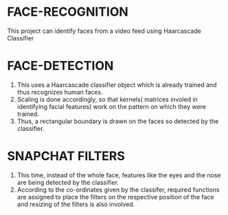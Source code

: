 # FACE-RECOGNITION
This project can identify faces from a video feed using Haarcascade Classifier

# FACE-DETECTION
1. This uses a Haarcascade classifier object which is already trained and thus recognizes human faces.
2. Scaling is done accordingly, so that kernels( matrices involed in identifying facial features) work on
the pattern on which they were trained.
3. Thus, a rectangular boundary is drawn on the faces so detected by the classifier.

# SNAPCHAT FILTERS
1. This time, instead of the whole face, features like the eyes and the nose are being detected by the classifier.
2. According to the co-ordinates given by the classifer, required functions are assigned to place the filters on the respective 
position of the face and resizing of the filters is also involved.
